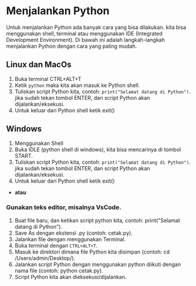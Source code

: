 # Menjalankan Python
Untuk menjalankan Python ada banyak cara yang bisa dilakukan. kita bisa menggunakan shell, terminal atau menggunakan IDE (Integrated Development Environment). Di bawah ini adalah langkah-langkah menjalankan Python dengan cara yang paling mudah.

## Linux dan MacOs
1. Buka terminal CTRL+ALT+T
2. Ketik `python` maka kita akan masuk ke Python shell.
3. Tuliskan script Python kita, contoh: `print("Selamat datang di Python").` jika sudah tekan tombol ENTER, dan script Python akan dijalankan/eksekusi.
4. Untuk keluar dari Python shell ketik exit()

## Windows
1. Menggunakan Shell
2. Buka IDLE (python shell di windows), kita bisa mencarinya di tombol START.
3. Tuliskan script Python kita, contoh: `print("Selamat datang di Python")`. jika sudah tekan tombol ENTER, dan script Python akan dijalankan/eksekusi.
4. Untuk keluar dari Python shell ketik exit()

* __atau__

### Gunakan teks editor, misalnya VsCode.
1. Buat file baru, dan ketikan script python kita, contoh: print("Selamat datang di Python").
2. Save As dengan ekstensi .py (contoh: cetak.py).
3. Jalankan file dengan menggunakan Terminal.
4. Buka terminal dengan `CTRL+ALT+T`.
5. Masuk ke direktori dimana file Python kita disimpan (contoh: cd /Users/admin/Desktop/).
6. Jalankan script Python dengan menggunakan python diikuti dengan nama file (contoh: python cetak.py).
7. Script Python kita akan dieksekusi/dijalankan.



